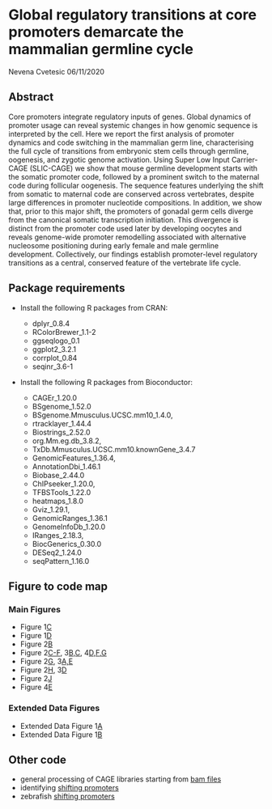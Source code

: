 Global regulatory transitions at core promoters demarcate the mammalian
germline cycle
================
Nevena Cvetesic
06/11/2020

## Abstract

Core promoters integrate regulatory inputs of genes. Global dynamics of promoter usage can reveal systemic changes in how genomic sequence is interpreted by the cell. Here we report the first analysis of promoter dynamics and code switching in the mammalian germ line, characterising the full cycle of transitions from embryonic stem cells through germline, oogenesis, and zygotic genome activation. Using Super Low Input Carrier-CAGE (SLIC-CAGE) we show that mouse germline development starts with the somatic promoter code, followed by a prominent switch to the maternal code during follicular oogenesis. The sequence features underlying the shift from somatic to maternal code are conserved across vertebrates, despite large differences in promoter nucleotide compositions. In addition, we show that, prior to this major shift, the promoters of gonadal germ cells diverge from the canonical somatic transcription initiation. This divergence is distinct from the promoter code used later by developing oocytes and reveals genome-wide promoter remodelling associated with alternative nucleosome positioning during early female and male germline development. Collectively, our findings establish promoter-level regulatory transitions as a central, conserved feature of the vertebrate life cycle.

## Package requirements

  - Install the following R packages from CRAN:   
    - dplyr_0.8.4
    - RColorBrewer_1.1-2
    - ggseqlogo_0.1 
    - ggplot2_3.2.1
    - corrplot_0.84
    - seqinr_3.6-1  
      
  - Install the following R packages from Bioconductor:  
    - CAGEr_1.20.0
    - BSgenome_1.52.0
    - BSgenome.Mmusculus.UCSC.mm10_1.4.0,
    - rtracklayer_1.44.4
    - Biostrings_2.52.0
    - org.Mm.eg.db_3.8.2,
    - TxDb.Mmusculus.UCSC.mm10.knownGene_3.4.7
    - GenomicFeatures_1.36.4,
    - AnnotationDbi_1.46.1
    - Biobase_2.44.0 
    - ChIPseeker_1.20.0,
    - TFBSTools_1.22.0
    - heatmaps_1.8.0
    - Gviz_1.29.1,
    - GenomicRanges_1.36.1
    - GenomeInfoDb_1.20.0
    - IRanges_2.18.3,
    - BiocGenerics_0.30.0 
    - DESeq2_1.24.0
    - seqPattern_1.16.0
    
    
## Figure to code map
### Main Figures

  - Figure 1[C](analysis/01_CTSS_expression_correlation.R)
  - Figure 1[D](analysis/02_CTSS_PCA.R)
  - Figure 2[B](analysis/03_domTSS_distr_distribution.R)
  - Figure 2[C-F](analysis/04_heatmaps.R), 3[B,C](analysis/04_heatmaps.R), 4[D,F,G](analysis/04_heatmaps.R)
  - Figure 2[G](analysis/05_TBPpwm_match_distribution.R), 3[A,E](analysis/05_TBPpwm_match_distribution.R)  
  - Figure 2[H](analysis/06_seqlogos.R), 3[D](analysis/06_seqlogos.R)
  - Figure 2[J](analysis/07_Wbox_stretch_length.R)
  - Figure 4[E](analysis/08_IQwidth_correlation.R)

### Extended Data Figures
  - Extended Data Figure 1[A](analysis/09_IQwidth_distribution.R)
  - Extended Data Figure 1[B](analysis/09_IQwidth_distribution_boxplot.R)
 
## Other code  
  - general processing of CAGE libraries starting from [bam files](analysis/CAGE_processing.R)
  - identifying [shifting promoters](analysis/shifting_promoters.R)
  - zebrafish [shifting promoters](analysis/zebrafish_CAGE_shifts.R)

